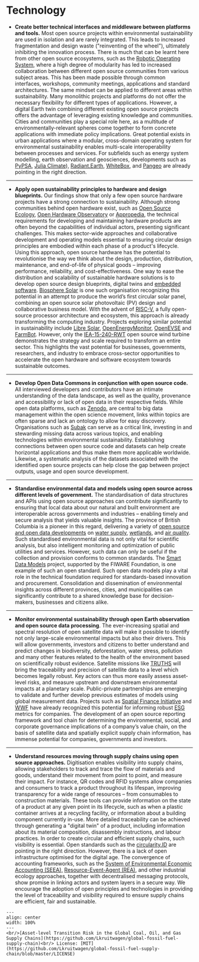 # Technology

- **Create better technical interfaces and middleware between platforms and tools.** Most open source projects within environmental sustainability are used in isolation and are rarely integrated. This leads to increased fragmentation and design waste ("reinventing of the wheel"), ultimately inhibiting the innovation process. There is much that can be learnt here from other open source ecosystems, such as the [Robotic Operating System](https://www.ros.org), where a high degree of modularity has led to increased collaboration between different open source communities from various subject areas. This has been made possible through common interfaces, workshops, community meetings, applications and standard architectures. The same mindset can be applied to different areas within sustainability. Many monolithic projects and platforms do not offer the necessary flexibility for different types of applications. However, a digital Earth twin combining different existing open source projects offers the advantage of leveraging existing knowledge and communities. Cities and communities play a special role here, as a multitude of environmentally-relevant spheres come together to form concrete applications with immediate policy implications. Great potential exists in urban applications where a modular, cross-domain operating system for environmental sustainability enables multi-scale interoperability between processes and services. For subfields such as energy system modelling, earth observation and geosciences, developments such as [PyPSA](https://pypsa.org/), [Julia Climate](https://juliaclimate.org/)), [Radiant.Earth](https://www.radiant.earth/), [WhiteBox](https://www.whiteboxgeo.com/), and [Pangeo](https://pangeo.io/) are already pointing in the right direction.

---

- **Apply open sustainability principles to hardware and design blueprints.** Our findings show that only a few open source hardware projects have a strong connection to sustainability. Although strong communities behind open hardware exist, such as [Open Source Ecology](https://www.opensourceecology.org/), [Open Hardware Observatory](https://en.oho.wiki/wiki/About_OHO_Open_Hardware_Observatory) or [Appropedia](https://www.appropedia.org/Welcome_to_Appropedia), the technical requirements for developing and maintaining hardware products are often beyond the capabilities of individual actors, presenting significant challenges. This makes sector-wide approaches and collaborative development and operating models essential to ensuring circular design principles are embodied within each phase of a product's lifecycle. Using this approach, open source hardware has the potential to revolutionise the way we think about the design, production, distribution, maintenance, and end-of-life of physical goods – improving performance, reliability, and cost-effectiveness. One way to ease the distribution and scalability of sustainable hardware solutions is to develop open source design blueprints, digital twins and [embedded software](https://en.wikipedia.org/wiki/Embedded_software). [Biosphere Solar](https://www.biosphere.solar/) is one such organisation recognizing this potential in an attempt to produce the world’s first circular solar panel, combining an open source solar photovoltaic (PV) design and collaborative business model. With the advent of [RISC-V](https://riscv.org/), a fully open-source processor architecture and ecosystem, this approach is already transforming the computing industry. Projects exploring similar potential in sustainability include [Libre Solar](https://libre.solar/), [OpenEnergyMonitor](https://openenergymonitor.org/), [OpenEVSE](https://www.openevse.com/) and [FarmBot](https://farm.bot/). However, only the [IEA-15-240-RWT](https://github.com/IEAWindTask37/IEA-15-240-RWT) open source wind turbine demonstrates the strategy and scale required to transform an entire sector. This highlights the vast potential for businesses, governments, researchers, and industry to embrace cross-sector opportunities to accelerate the open hardware and software ecosystem towards sustainable outcomes.

---

- **Develop Open Data Commons in conjunction with open source code.** All interviewed developers and contributors have an intimate understanding of the data landscape, as well as the quality, provenance and accessibility or lack of open data in their respective fields. While open data platforms, such as [Zenodo](https://zenodo.org/), are central to big data management within the open science movement, links within topics are often sparse and lack an ontology to allow for easy discovery. Organisations such as [Subak](https://subak.org/) can serve as a critical link, investing in and stewarding missing data across various topics, and enabling technologies within environmental sustainability. Establishing connections between open source code and datasets can help create horizontal applications and thus make them more applicable worldwide. Likewise, a systematic analysis of the datasets associated with the identified open source projects can help close the gap between project outputs, usage and open source development.

---

- **Standardise environmental data and models using open source across different levels of government.** The standardisation of data structures and APIs using open source approaches can contribute significantly to ensuring that local data about our natural and built environment are interoperable across governments and industries – enabling timely and secure analysis that yields valuable insights. The province of British Columbia is a pioneer in this regard, delivering a variety of [open source and open data developments](https://github.com/bcgov) on [water supply](https://github.com/bcgov/fasstr), [wetlands](https://github.com/bcgov/wetlandmapR), and [air quality](https://github.com/bcgov/pm25-caaqs-indicator). Such standardised environmental data is not only vital for scientific analysis, but also intelligent monitoring and optimization of public utilities and services. However, such data can only be useful if the collection and provision conforms to common standards. The [Smart Data Models](https://github.com/smart-data-models/data-models) project, supported by the FIWARE Foundation, is one example of such an open standard. Such open data models play a vital role in the technical foundation required for standards-based innovation and procurement. Consolidation and dissemination of environmental insights across different provinces, cities, and municipalities can significantly contribute to a shared knowledge base for decision-makers, businesses and citizens alike.

---

- **Monitor environmental sustainability through open Earth observation and open source data processing**. The ever-increasing spatial and spectral resolution of open satellite data will make it possible to identify not only large-scale environmental impacts but also their drivers. This will allow governments, investors and citizens to better understand and predict changes in biodiversity, deforestation, water stress, pollution and many other features related to the health of the environment based on scientifically robust evidence. Satellite missions like [TRUTHS](https://www.npl.co.uk/earth-observation/truths) will bring the traceability and precision of satellite data to a level which becomes legally robust. Key actors can thus more easily assess asset-level risks, and measure upstream and downstream environmental impacts at a planetary scale. Public-private partnerships are emerging to validate and further develop previous estimates of models using global measurement data. Projects such as [Spatial Finance Initiative](https://www.cgfi.ac.uk/spatial-finance-initiative/) and [WWF](https://www.wwf.org.uk/what-we-do/projects/nature-and-spatial-finance) have already recognized this potential for informing robust [ESG](https://en.wikipedia.org/wiki/Environmental,_social,_and_corporate_governance) metrics for companies. The development of an open source reporting framework and tool chain for determining the environmental, social, and corporate governance implications of a company’s value chain, on the basis of satellite data and spatially explicit supply chain information, has immense potential for companies, governments and investors.

---

- **Understand resources moving through supply chains using open source approaches.** Digitisation enables visibility into supply chains, allowing stakeholders to track and trace the flow of materials and goods, understand their movement from point to point, and measure their impact. For instance, QR codes and RFID systems allow companies and consumers to track a product throughout its lifespan, improving transparency for a wide range of resources – from consumables to construction materials. These tools can provide information on the state of a product at any given point in its lifecycle, such as when a plastic container arrives at a recycling facility, or information about a building component currently in-use. More detailed traceability can be achieved through generating a "digital twin" of a product, including information about its material composition, disassembly instructions, and labour practices. In order to create circular and efficient supply chains, such visibility is essential. Open standards such as the [circularity.ID](https://github.com/circularfashion/cf-circularity-id-standard) are pointing in the right direction. However, there is a lack of open infrastructure optimised for the digital age. The convergence of accounting frameworks, such as the [System of Environmental Economic Accounting (SEEA),](https://seea.un.org/ecosystem-accounting) [Resource-Event-Agent (REA)](https://en.wikipedia.org/wiki/Resources,_Events,_Agents), and other industrial ecology approaches, together with decentralised messaging protocols, show promise in linking actors and system layers in a secure way. We encourage the adoption of open principles and technologies in providing the level of traceability and visibility required to ensure supply chains are efficient, fair and sustainable.

```{figure} ../images/fossil-fuel-supply-chain.png
---
align: center
width: 100%
---
<br/>[Asset-level Transition Risk in the Global Coal, Oil, and Gas Supply Chains](https://github.com/Lkruitwagen/global-fossil-fuel-supply-chain)<br/> License: [MIT](https://github.com/Lkruitwagen/global-fossil-fuel-supply-chain/blob/master/LICENSE)
```